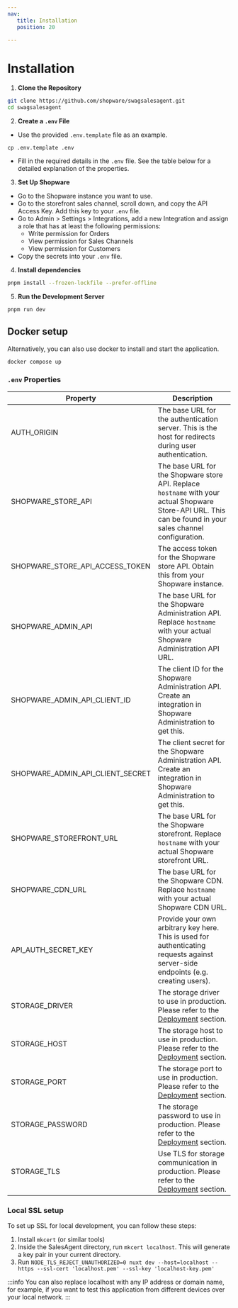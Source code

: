 ```yaml
---
nav:
   title: Installation
   position: 20

---
```


# Installation

1. **Clone the Repository**

```bash
git clone https://github.com/shopware/swagsalesagent.git
cd swagsalesagent
```


2. **Create a `.env` File**

- Use the provided `.env.template` file as an example.
```
cp .env.template .env
```
- Fill in the required details in the `.env` file. See the table below for a detailed explanation of the properties.

3. **Set Up Shopware**

- Go to the Shopware instance you want to use.
- Go to the storefront sales channel, scroll down, and copy the API Access Key. Add this key to your `.env` file.
- Go to Admin > Settings > Integrations, add a new Integration and assign a role that has at least the following permissions:
    - Write permission for Orders
    - View permission for Sales Channels
    - View permission for Customers
- Copy the secrets into your `.env` file.

4. **Install dependencies**

```bash
pnpm install --frozen-lockfile --prefer-offline
```

5. **Run the Development Server**

```bash
pnpm run dev
```

## Docker setup

Alternatively, you can also use docker to install and start the application.

```bash
docker compose up
```


### `.env` Properties

| Property                         | Description                                                                                                                                                 |
|----------------------------------|-------------------------------------------------------------------------------------------------------------------------------------------------------------|
| AUTH_ORIGIN                      | The base URL for the authentication server. This is the host for redirects during user authentication.                                                      |
| SHOPWARE_STORE_API               | The base URL for the Shopware store API. Replace `hostname` with your actual Shopware Store-API URL. This can be found in your sales channel configuration. |
| SHOPWARE_STORE_API_ACCESS_TOKEN  | The access token for the Shopware store API. Obtain this from your Shopware instance.                                                                       |
| SHOPWARE_ADMIN_API               | The base URL for the Shopware Administration API. Replace `hostname` with your actual Shopware Administration API URL.                                      |
| SHOPWARE_ADMIN_API_CLIENT_ID     | The client ID for the Shopware Administration API. Create an integration in Shopware Administration to get this.                                            |
| SHOPWARE_ADMIN_API_CLIENT_SECRET | The client secret for the Shopware Administration API. Create an integration in Shopware Administration to get this.                                        |
| SHOPWARE_STOREFRONT_URL          | The base URL for the Shopware storefront. Replace `hostname` with your actual Shopware storefront URL.                                                      |
| SHOPWARE_CDN_URL                 | The base URL for the Shopware CDN. Replace `hostname` with your actual Shopware CDN URL.                                                                    |
| API_AUTH_SECRET_KEY              | Provide your own arbitrary key here. This is used for authenticating requests against server-side endpoints (e.g. creating users).                          |
| STORAGE_DRIVER                   | The storage driver to use in production. Please refer to the [Deployment](#Deployment) section.                                                             |
| STORAGE_HOST                     | The storage host to use in production. Please refer to the [Deployment](#Deployment) section.                                                               |
| STORAGE_PORT                     | The storage port to use in production. Please refer to the [Deployment](#Deployment) section.                                                               |
| STORAGE_PASSWORD                 | The storage password to use in production. Please refer to the [Deployment](#Deployment) section.                                                           |
| STORAGE_TLS                      | Use TLS for storage communication in production. Please refer to the [Deployment](#Deployment) section.                                                     |




### Local SSL setup

To set up SSL for local development, you can follow these steps:

1. Install `mkcert` (or similar tools)
2. Inside the SalesAgent directory, run `mkcert localhost`. This will generate a key pair in your current directory.
3. Run `NODE_TLS_REJECT_UNAUTHORIZED=0 nuxt dev --host=localhost --https --ssl-cert 'localhost.pem' --ssl-key 'localhost-key.pem'`

:::info
You can also replace localhost with any IP address or domain name, for example, if you want to test this application from different devices over your local network.
:::